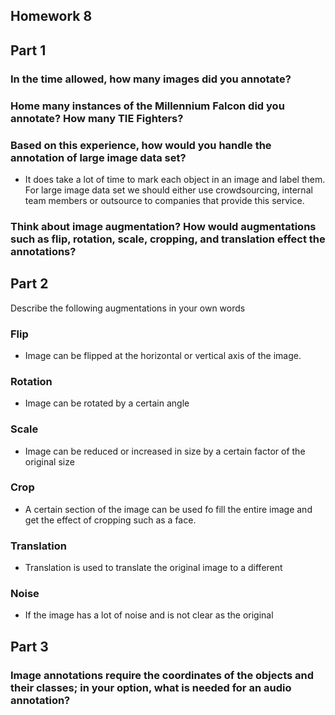 ## Homework 8

## Part 1
### In the time allowed, how many images did you annotate?

### Home many instances of the Millennium Falcon did you annotate? How many TIE Fighters?

### Based on this experience, how would you handle the annotation of large image data set?
* It does take a lot of time to mark each object in an image and label them. For large image data set we should either use crowdsourcing, internal team members or outsource to companies that provide this service.

### Think about image augmentation? How would augmentations such as flip, rotation, scale, cropping, and translation effect the annotations?

## Part 2
Describe the following augmentations in your own words
### Flip
* Image can be flipped at the horizontal or vertical axis of the image.

### Rotation
* Image can be rotated by a certain angle

### Scale
* Image can be reduced or increased in size by a certain factor of the original size

### Crop
* A certain section of the image can be used fo fill the entire image and get the effect of cropping such as a face.

### Translation
* Translation is used to translate the original image to a different  

### Noise
* If the image has a lot of noise and is not clear as the original

## Part 3
### Image annotations require the coordinates of the objects and their classes; in your option, what is needed for an audio annotation?
